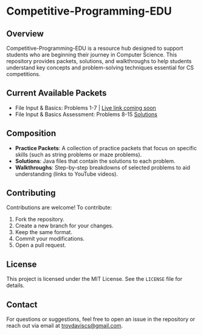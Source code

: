# Competitive-Programming-EDU

## Overview
Competitive-Programming-EDU is a resource hub designed to support students who are beginning their journey in Computer Science. This repository provides packets, solutions, and walkthroughs to help students understand key concepts and problem-solving techniques essential for CS competitions.

## Current Available Packets
- File Input & Basics: Problems 1-7 | [Live link coming soon](https://example.com)
- File Input & Basics Assessment: Problems 8-15 [Solutions](https://www.youtube.com/watch?v=1ZapM9QfKbU)

## Composition
- **Practice Packets**: A collection of practice packets that focus on specific skills (such as string problems or maze problems).
- **Solutions**: Java files that contain the solutions to each problem.
- **Walkthroughs**: Step-by-step breakdowns of selected problems to aid understanding (links to YouTube videos).

## Contributing
Contributions are welcome! To contribute:
1. Fork the repository.
2. Create a new branch for your changes.
3. Keep the same format.
4. Commit your modifications.
5. Open a pull request.

## License
This project is licensed under the MIT License. See the `LICENSE` file for details.

## Contact
For questions or suggestions, feel free to open an issue in the repository or reach out via email at troydaviscs@gmail.com.


